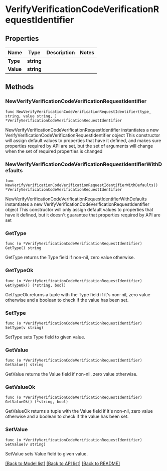 # VerifyVerificationCodeVerificationRequestIdentifier

## Properties

Name | Type | Description | Notes
------------ | ------------- | ------------- | -------------
**Type** | **string** |  | 
**Value** | **string** |  | 

## Methods

### NewVerifyVerificationCodeVerificationRequestIdentifier

`func NewVerifyVerificationCodeVerificationRequestIdentifier(type_ string, value string, ) *VerifyVerificationCodeVerificationRequestIdentifier`

NewVerifyVerificationCodeVerificationRequestIdentifier instantiates a new VerifyVerificationCodeVerificationRequestIdentifier object
This constructor will assign default values to properties that have it defined,
and makes sure properties required by API are set, but the set of arguments
will change when the set of required properties is changed

### NewVerifyVerificationCodeVerificationRequestIdentifierWithDefaults

`func NewVerifyVerificationCodeVerificationRequestIdentifierWithDefaults() *VerifyVerificationCodeVerificationRequestIdentifier`

NewVerifyVerificationCodeVerificationRequestIdentifierWithDefaults instantiates a new VerifyVerificationCodeVerificationRequestIdentifier object
This constructor will only assign default values to properties that have it defined,
but it doesn't guarantee that properties required by API are set

### GetType

`func (o *VerifyVerificationCodeVerificationRequestIdentifier) GetType() string`

GetType returns the Type field if non-nil, zero value otherwise.

### GetTypeOk

`func (o *VerifyVerificationCodeVerificationRequestIdentifier) GetTypeOk() (*string, bool)`

GetTypeOk returns a tuple with the Type field if it's non-nil, zero value otherwise
and a boolean to check if the value has been set.

### SetType

`func (o *VerifyVerificationCodeVerificationRequestIdentifier) SetType(v string)`

SetType sets Type field to given value.


### GetValue

`func (o *VerifyVerificationCodeVerificationRequestIdentifier) GetValue() string`

GetValue returns the Value field if non-nil, zero value otherwise.

### GetValueOk

`func (o *VerifyVerificationCodeVerificationRequestIdentifier) GetValueOk() (*string, bool)`

GetValueOk returns a tuple with the Value field if it's non-nil, zero value otherwise
and a boolean to check if the value has been set.

### SetValue

`func (o *VerifyVerificationCodeVerificationRequestIdentifier) SetValue(v string)`

SetValue sets Value field to given value.



[[Back to Model list]](../README.md#documentation-for-models) [[Back to API list]](../README.md#documentation-for-api-endpoints) [[Back to README]](../README.md)


